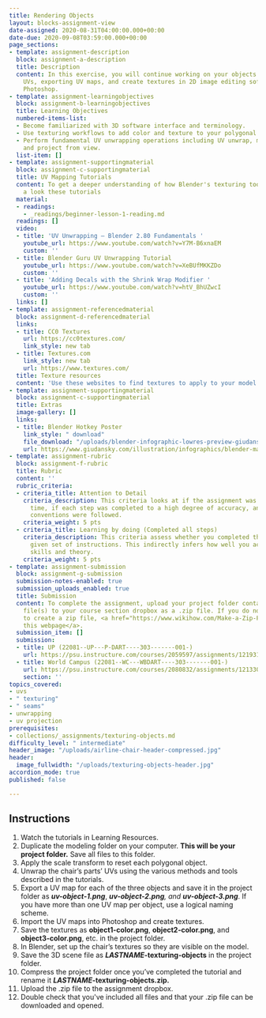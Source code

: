 ```yaml
---
title: Rendering Objects
layout: blocks-assignment-view
date-assigned: 2020-08-31T04:00:00.000+00:00
date-due: 2020-09-08T03:59:00.000+00:00
page_sections:
- template: assignment-description
  block: assignment-a-description
  title: Description
  content: In this exercise, you will continue working on your objects. Practice unwrapping
    UVs, exporting UV maps, and create textures in 2D image editing software like
    Photoshop.
- template: assignment-learningobjectives
  block: assignment-b-learningobjectives
  title: Learning Objectives
  numbered-items-list:
  - Become familiarized with 3D software interface and terminology.
  - Use texturing workflows to add color and texture to your polygonal models.
  - Perform fundamental UV unwrapping operations including UV unwrap, mark seams,
    and project from view.
  list-item: []
- template: assignment-supportingmaterial
  block: assignment-c-supportingmaterial
  title: UV Mapping Tutorials
  content: To get a deeper understanding of how Blender's texturing tools work, have
    a look these tutorials
  material:
  - readings:
    - _readings/beginner-lesson-1-reading.md
  readings: []
  video:
  - title: 'UV Unwrapping — Blender 2.80 Fundamentals '
    youtube_url: https://www.youtube.com/watch?v=Y7M-B6xnaEM
    custom: ''
  - title: Blender Guru UV Unwrapping Tutorial
    youtube_url: https://www.youtube.com/watch?v=XeBUfMKKZDo
    custom: ''
  - title: 'Adding Decals with the Shrink Wrap Modifier '
    youtube_url: https://www.youtube.com/watch?v=htV_BhUZwcI
    custom: ''
  links: []
- template: assignment-referencedmaterial
  block: assignment-d-referencedmaterial
  links:
  - title: CC0 Textures
    url: https://cc0textures.com/
    link_style: new tab
  - title: Textures.com
    link_style: new tab
    url: https://www.textures.com/
  title: Texture resources
  content: 'Use these websites to find textures to apply to your model. '
- template: assignment-supportingmaterial
  block: assignment-c-supportingmaterial
  title: Extras
  image-gallery: []
  links:
  - title: Blender Hotkey Poster
    link_style: " download"
    file_download: "/uploads/blender-infographic-lowres-preview-giudansky.jpg"
    url: https://www.giudansky.com/illustration/infographics/blender-map
- template: assignment-rubric
  block: assignment-f-rubric
  title: Rubric
  content: ''
  rubric_criteria:
  - criteria_title: Attention to Detail
    criteria_description: This criteria looks at if the assignment was submitted on
      time, if each step was completed to a high degree of accuracy, and if file naming
      conventions were followed.
    criteria_weight: 5 pts
  - criteria_title: Learning by doing (Completed all steps)
    criteria_description: This criteria assess whether you completed the assignment's
      given set of instructions. This indirectly infers how well you acquired foundational
      skills and theory.
    criteria_weight: 5 pts
- template: assignment-submission
  block: assignment-g-submission
  submission-notes-enabled: true
  submission_uploads_enabled: true
  title: Submission
  content: To complete the assignment, upload your project folder containing your
    file(s) to your course section dropbox as a .zip file. If you do not know how
    to create a zip file, <a href="https://www.wikihow.com/Make-a-Zip-File" title="">see
    this webpage</a>.
  submission_item: []
  submission:
  - title: UP (22081--UP---P-DART----303-------001-)
    url: https://psu.instructure.com/courses/2059597/assignments/12193172
  - title: World Campus (22081--WC---WBDART----303-------001-)
    url: https://psu.instructure.com/courses/2080832/assignments/12133050
    section: ''
topics_covered:
- uvs
- " texturing"
- " seams"
- unwrapping
- uv projection
prerequisites:
- collections/_assignments/texturing-objects.md
difficulty_level: " intermediate"
header_image: "/uploads/airline-chair-header-compressed.jpg"
header:
  image_fullwidth: "/uploads/texturing-objects-header.jpg"
accordion_mode: true
published: false

---
```

## Instructions

 1. Watch the tutorials in Learning Resources.
 2. Duplicate the modeling folder on your computer. **This will be your project folder.** Save all files to this folder.
 3. Apply the scale transform to reset each polygonal object.
 4. Unwrap the chair’s parts’ UVs using the various methods and tools described in the tutorials.
 5. Export a UV map for each of the three objects and save it in the project folder as **_uv-object-1.png_**, **_uv-object-2.png_**_, and **uv-object-3.png**_. If you have more than one UV map per object, use a logical naming scheme.
 6. Import the UV maps into Photoshop and create textures.
 7. Save the textures as **object1-color.png**, **object2-color.png**, and **object3-color.png**, etc. in the project folder.
 8. In Blender, set up the chair’s textures so they are visible on the model.
 9. Save the 3D scene file as **_LASTNAME_-texturing-objects** in the project folder.
10. Compress the project folder once you’ve completed the tutorial and rename it **_LASTNAME_-texturing-objects.zip.**
11. Upload the .zip file to the assignment dropbox.
12. Double check that you've included all files and that your .zip file can be downloaded and opened.